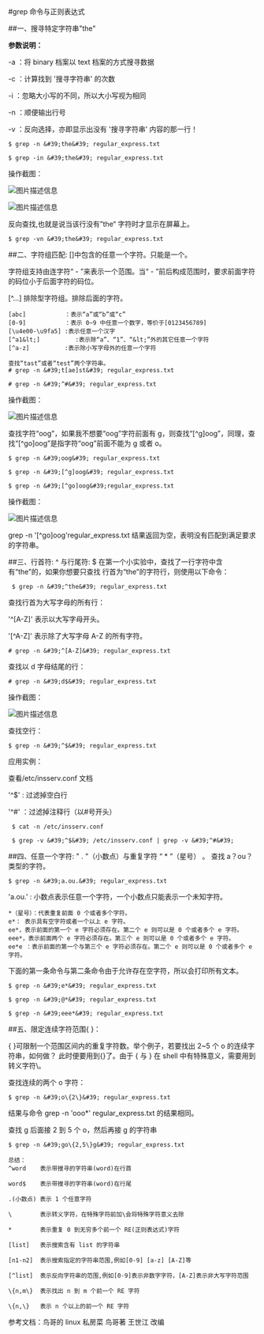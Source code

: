 #grep 命令与正则表达式


##一、搜寻特定字符串&#34;the&#34; 

**参数说明：** 

-a ：将 binary 档案以 text 档案的方式搜寻数据 

-c ：计算找到 &#39;搜寻字符串&#39; 的次数 

-i ：忽略大小写的不同，所以大小写视为相同 

-n ：顺便输出行号 

-v ：反向选择，亦即显示出没有 &#39;搜寻字符串&#39; 内容的那一行！ 

```
$ grep -n &#39;the&#39; regular_express.txt

$ grep -in &#39;the&#39; regular_express.txt
```

操作截图：

![图片描述信息](https://dn-anything-about-doc.qbox.me/userid42227labid762time1427361747905)


![图片描述信息](https://dn-anything-about-doc.qbox.me/userid42227labid762time1427362176982)


反向查找,也就是说当该行没有”the“  字符时才显示在屏幕上。

```
$ grep -vn &#39;the&#39; regular_express.txt
```

##二、字符组匹配:
[]中包含的任意一个字符。只能是一个。

字符组支持由连字符“ - ”来表示一个范围。当“ - ”前后构成范围时，要求前面字符的码位小于后面字符的码位。

[^...] 排除型字符组。排除后面的字符。

```
[abc]           ：表示“a”或“b”或“c”
[0-9]           ：表示 0~9 中任意一个数字，等价于[0123456789]
[\u4e00-\u9fa5] :表示任意一个汉字
[^a1&lt;]          :表示除“a”、“1”、“&lt;”外的其它任意一个字符
[^a-z]          :表示除小写字母外的任意一个字符
```

```
查找“tast”或者“test”两个字符串。
# grep -n &#39;t[ae]st&#39; regular_express.txt 
 
# grep -n &#39;^#&#39; regular_express.txt  
```
操作截图：

![图片描述信息](https://dn-anything-about-doc.qbox.me/userid42227labid762time1427362305055)


查找字符“oog”，如果我不想要“oog”字符前面有 g，则查找“[^g]oog”，同理，查找“[^go]oog”是指字符“oog”前面不能为 g 或者 o。

```
$ grep -n &#39;oog&#39; regular_express.txt

$ grep -n &#39;[^g]oog&#39; regular_express.txt 

$ grep -n &#39;[^go]oog&#39;regular_express.txt 
```

操作截图：


![图片描述信息](https://dn-anything-about-doc.qbox.me/userid42227labid762time1427422138526)

grep -n &#39;[^go]oog&#39;regular_express.txt  结果返回为空，表明没有匹配到满足要求的字符串。

##三、行首符:  ^  与行尾符:  $
在第一个小实验中，查找了一行字符中含有“the”的，如果你想要只查找 行首为“the”的字符行，则使用以下命令：
```
 $ grep -n &#39;^the&#39; regular_express.txt 
```
查找行首为大写字母的所有行：


&#39;^[A-Z]&#39; 表示以大写字母开头。

 &#39;[^A-Z]&#39; 表示除了大写字母 A-Z 的所有字符。
 
```
# grep -n &#39;^[A-Z]&#39; regular_express.txt 
```

查找以 d 字母结尾的行：
```
# grep -n &#39;d$&#39; regular_express.txt 
```
操作截图：

![图片描述信息](https://dn-anything-about-doc.qbox.me/userid42227labid762time1427423605127)

查找空行：
```
$ grep -n &#39;^$&#39; regular_express.txt 
```

应用实例：

查看/etc/insserv.conf 文档

&#39;^$&#39;  : 过滤掉空白行

&#39;^#&#39; ：过滤掉注释行（以#号开头）
```
 $ cat -n /etc/insserv.conf

 $ grep -v &#39;^$&#39; /etc/insserv.conf | grep -v &#39;^#&#39;
```

##四、任意一个字符: &#34; . &#34;（小数点）与重复字符 “ * ”（星号） 。
查找 a？ou？类型的字符。

```
$ grep -n &#39;a.ou.&#39; regular_express.txt
```

&#39;a.ou.&#39; : 小数点表示任意一个字符，一个小数点只能表示一个未知字符。

```
*（星号）：代表重复前面 0 个或者多个字符。
e*： 表示具有空字符或者一个以上 e 字符。
ee*，表示前面的第一个 e 字符必须存在。第二个 e 则可以是 0 个或者多个 e 字符。
eee*，表示前面两个 e 字符必须存在。第三个 e 则可以是 0 个或者多个 e 字符。
ee*e ：表示前面的第一个与第三个 e 字符必须存在。第二个 e 则可以是 0 个或者多个 e 字符。
```

下面的第一条命令与第二条命令由于允许存在空字符，所以会打印所有文本。
```
$ grep -n &#39;e*&#39; regular_express.txt 

$ grep -n &#39;@*&#39; regular_express.txt 

$ grep -n &#39;eee*&#39; regular_express.txt 
```

##五、限定连续字符范围{ }：

{ }可限制一个范围区间内的重复字符数。举个例子，若要找出 2~5 个 o 的连续字符串，如何做？  此时便要用到{}了。由于 { 与 } 在 shell 中有特殊意义，需要用到转义字符\。

查找连续的两个 o 字符：
```
$ grep -n &#39;o\{2\}&#39; regular_express.txt
```
结果与命令 grep -n &#39;ooo*&#39; regular_express.txt 的结果相同。


查找 g 后面接 2 到 5 个 o，然后再接 g 的字符串
```
$ grep -n &#39;go\{2,5\}g&#39; regular_express.txt 
```

```
总结：
^word    表示带搜寻的字符串(word)在行首

word$    表示带搜寻的字符串(word)在行尾

.(小数点) 表示 1 个任意字符

\        表示转义字符，在特殊字符前加\会将特殊字符意义去除

*        表示重复 0 到无穷多个前一个 RE(正则表达式)字符

[list]   表示搜索含有 list 的字符串

[n1-n2]  表示搜索指定的字符串范围,例如[0-9] [a-z] [A-Z]等

[^list]  表示反向字符串的范围,例如[0-9]表示非数字字符，[A-Z]表示非大写字符范围

\{n,m\}  表示找出 n 到 m 个前一个 RE 字符

\{n,\}   表示 n 个以上的前一个 RE 字符
```

参考文档：鸟哥的 linux 私房菜  鸟哥著 王世江 改编


